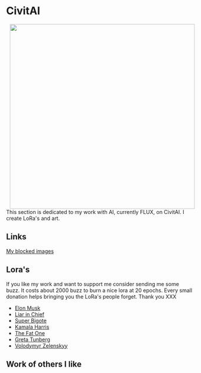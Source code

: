 # CivitAI

<a href="https://civitai.com"><img align="left" width="500" src="https://wiki.civitai.com/images/1/17/Logo_%28Light%29.png" hspace="10"></a>
This section is dedicated to my work with AI, currently FLUX, on CivitAI. I create LoRa's and art.

## Links

[My blocked images](../blocked)

## Lora's

If you like my work and want to support me consider sending me some buzz. It costs about 2000 buzz to burn a nice lora at 20 epochs. Every small donation helps bringing you the LoRa's people forget. Thank you XXX

* [Elon Musk](https://civitai.com/models/662137?modelVersionId=740990)
* [Liar in Chief](https://civitai.com/models/650637/liarinchief?modelVersionId=727931)
* [Super Bigote](https://civitai.com/models/654772/superbigote-flux1?modelVersionId=732530)
* [Kamala Harris](https://civitai.com/models/656223/kamala-harris-flux?modelVersionId=734191)
* [The Fat One](https://civitai.com/models/658111/thefatone?modelVersionId=736364)
* [Greta Tunberg](https://civitai.com/models/659351/fluxgretathunberg?modelVersionId=737774)
* [Volodymyr Zelenskyy](https://civitai.com/models/660372/fluxvolodymyrzelenskyy?modelVersionId=738957)

## Work of others I like


